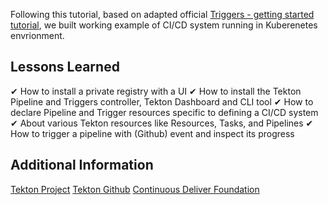 Following this tutorial, based on adapted official [Triggers - getting started tutorial](https://github.com/tektoncd/triggers/blob/master/docs/getting-started/README.md), we built working example of CI/CD system running in Kuberenetes envrionment.

## Lessons Learned

✔ How to install a private registry with a UI
✔ How to install the Tekton Pipeline and Triggers controller, Tekton Dashboard and CLI tool
✔ How to declare Pipeline and Trigger resources specific to defining a CI/CD system
✔ About various Tekton resources like Resources, Tasks, and Pipelines
✔ How to trigger a pipeline with (Github) event and inspect its progress

## Additional Information
[Tekton Project](https://tekton.dev/)
[Tekton Github](https://github.com/tektoncd)
[Continuous Deliver Foundation](https://cd.foundation/)

